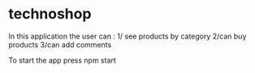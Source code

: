 # technoshop
In this application the user can :
 1/ see products by category
 2/can buy products
 3/can add comments
 
 To start the app press npm start

